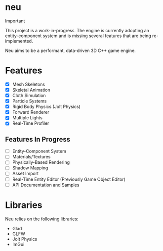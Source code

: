 # neu

> [!IMPORTANT]
> This project is a work-in-progress. The engine is currently adopting an entity-component system and is missing several features that are being re-implemented.

Neu aims to be a performant, data-driven 3D C++ game engine.

# Features

- [x] Mesh Skeletons
- [x] Skeletal Animation
- [x] Cloth Simulation
- [x] Particle Systems
- [x] Rigid Body Physics (Jolt Physics)
- [x] Forward Renderer
- [x] Multiple Lights
- [x] Real-Time Profiler

## Features In Progress

- [ ] Entity-Component System
- [ ] Materials/Textures
- [ ] Physically-Based Rendering
- [ ] Shadow Mapping
- [ ] Asset Import
- [ ] Real-Time Entity Editor (Previously Game Object Editor)
- [ ] API Documentation and Samples

# Libraries

Neu relies on the following libraries:

- Glad
- GLFW
- Jolt Physics
- ImGui

